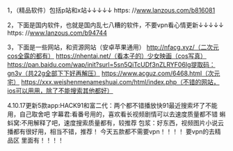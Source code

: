 1，（精品软件）包括p站和x站↓↓↓↓↓ 
https: //www.lanzous.com/b816081

2，下面是国内软件，也就是国内乱七八糟的软件，不要vpn看心情更新↓↓↓↓↓
 https: //www.lanzous.com/b94744

3，下面是一些网站，和资源网站（安卓苹果通用）
http://nfacg.xyz/（二次元cos全露的都有） 
https://nhentai.net/（看本子的）少女映画（cos写真）
https://pan.baidu.com/wap/init?surl=5sn5QiTcUDf3nZLRYF06Ig提取码：gn3v（共22g全部下下好再解压）
https://www.acguz.com/6468.html（次元宅）
https://xxx.weishenmenameshuai.com/html/index.php（不错的网站，ios可以用用，除了不能搜索其他都好）

4.10.17更新5款app:HACK91和富二代：两个都不错播放快91最近搜索坏了不能用，自己取舍吧
字幕君:看番号用的，喜欢看长视频剧情可以去速度质量都不错
蝌蚪窝:不用解释了吧，速度搜索质量都有，较推荐
包浆：好东西，视频图片小说云播都有很好用，相当不错，推荐！
今天五款都不需要vpn！！！！
要vpn的去精品区 里面有！！！！
